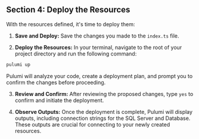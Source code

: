 ## Section 4: Deploy the Resources

With the resources defined, it's time to deploy them:

1. **Save and Deploy:** Save the changes you made to the `index.ts` file.

2. **Deploy the Resources:** In your terminal, navigate to the root of your project directory and run the following command:

```bash
pulumi up
```

Pulumi will analyze your code, create a deployment plan, and prompt you to confirm the changes before proceeding.

3. **Review and Confirm:** After reviewing the proposed changes, type `yes` to confirm and initiate the deployment.

4. **Observe Outputs:** Once the deployment is complete, Pulumi will display outputs, including connection strings for the SQL Server and Database. These outputs are crucial for connecting to your newly created resources.

